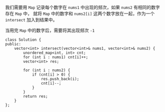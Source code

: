 我们需要用 `Map` 记录每个数字在 `nums1` 中出现的频次，如果 `nums2` 有相同的数字存在 `Map` 中，
就将 `Map` 中的数字和 `nums2[i]` 这两个数字放在一起，作为一个 `intersect` 加入到结果中。

当用完 `Map` 中的数字后，需要将其出现频次 `-1`

```
class Solution {
public:
    vector<int> intersect(vector<int>& nums1, vector<int>& nums2) {
        unordered_map<int, int> cnt;
        for (int i : nums1) cnt[i]++;
        vector<int> res;
        
        for (int i : nums2) {
            if (cnt[i] > 0) {
                res.push_back(i);
                cnt[i]--;
            } 
        }
        return res;
    }
};
```